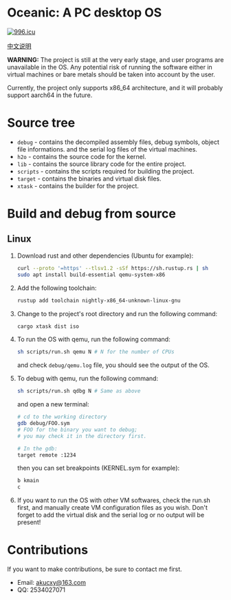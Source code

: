 # Oceanic: A PC desktop OS

[![996.icu](https://img.shields.io/badge/link-996.icu-red.svg)](https://996.icu)

[中文说明](README.zh-cn.md)

**WARNING:** The project is still at the very early stage, and user programs are
unavailable in the OS. Any potential risk of running the software either in 
virtual machines or bare metals should be taken into account by the user.

Currently, the project only supports x86_64 architecture, and it will probably
support aarch64 in the future. 

# Source tree

- `debug` - contains the decompiled assembly files, debug symbols, object file informations. and the serial log files of the virtual machines.
- `h2o` - contains the source code for the kernel.
- `lib` - contains the source library code for the entire project.
- `scripts` - contains the scripts required for building the project.
- `target` - contains the binaries and virtual disk files.
- `xtask` - contains the builder for the project.

# Build and debug from source

## Linux

1. Download rust and other dependencies (Ubuntu for example):
   ```sh
   curl --proto '=https' --tlsv1.2 -sSf https://sh.rustup.rs | sh
   sudo apt install build-essential qemu-system-x86
   ```

2. Add the following toolchain:
   ```sh
   rustup add toolchain nightly-x86_64-unknown-linux-gnu
   ```

3. Change to the project's root directory and run the following command:
   ```sh
   cargo xtask dist iso
   ```

4. To run the OS with qemu, run the following command:
   ```sh
   sh scripts/run.sh qemu N # N for the number of CPUs
   ```
   and check `debug/qemu.log` file, you should see the output of the OS.

5. To debug with qemu, run the following command:
   ```sh
   sh scripts/run.sh qdbg N # Same as above
   ```
   and open a new terminal:
   ```sh
   # cd to the working directory
   gdb debug/FOO.sym
   # FOO for the binary you want to debug;
   # you may check it in the directory first.

   # In the gdb:
   target remote :1234
   ```
   then you can set breakpoints (KERNEL.sym for example):
   ```sh
   b kmain
   c
   ```

6. If you want to run the OS with other VM softwares, check the run.sh first,
   and manually create VM configuration files as you wish. Don't forget to add
   the virtual disk and the serial log or no output will be present!

# Contributions

If you want to make contributions, be sure to contact me first.
* Email: [akucxy@163.com](mailto:akucxy@163.com)
* QQ: 2534027071
